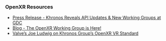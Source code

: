 ### OpenXR Resources

* [Press Release - Khronos Reveals API Updates & New Working Groups at GDC](https://www.khronos.org/news/press/khronos-reveals-api-updates-new-workgroups-at-gdc)
* [Blog - The OpenXR Working Group is Here!](https://www.khronos.org/blog/the-openxr-working-group-is-here)
* [Valve’s Joe Ludwig on Khronos Group’s OpenXR VR Standard](http://voicesofvr.com/509-valves-joe-ludwig-on-khronos-groups-openxr-vr-standard/)
